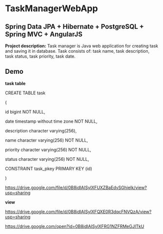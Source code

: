 # TaskManagerWebApp 
## Spring Data JPA + Hibernate + PostgreSQL + Spring MVC + AngularJS
**Project description:** Task manager is Java web application for creating task and saving it in database. Task consists of: task name, task description, task status, task priority, task date.

## Demo

**task table**

CREATE TABLE task

(

  id bigint NOT NULL,
  
  date timestamp without time zone NOT NULL,
  
  description character varying(256),
  
  name character varying(256) NOT NULL,
  
  priority character varying(256) NOT NULL,
  
  status character varying(256) NOT NULL,
  
  CONSTRAINT task_pkey PRIMARY KEY (id)
  
)

https://drive.google.com/file/d/0B8idIAISylXFUXZBaEdvSGhielk/view?usp=sharing

**view**

https://drive.google.com/file/d/0B8idIAISylXFQXE0R3dqcFNVQzA/view?usp=sharing

https://drive.google.com/open?id=0B8idIAISylXFRG1NZFRMeGJITkU



